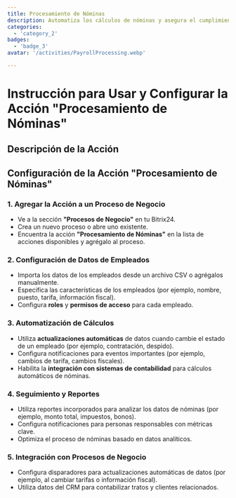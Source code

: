 ```yaml
---
title: Procesamiento de Nóminas
description: Automatiza los cálculos de nóminas y asegura el cumplimiento.
categories: 
  - 'category_2'
badges: 
  - 'badge_3'
avatar: '/activities/PayrollProcessing.webp'

---
```

# Instrucción para Usar y Configurar la Acción "Procesamiento de Nóminas"

## Descripción de la Acción

## **Configuración de la Acción "Procesamiento de Nóminas"**

### 1. Agregar la Acción a un Proceso de Negocio
- Ve a la sección **"Procesos de Negocio"** en tu Bitrix24.
- Crea un nuevo proceso o abre uno existente.
- Encuentra la acción **"Procesamiento de Nóminas"** en la lista de acciones disponibles y agrégalo al proceso.

### 2. Configuración de Datos de Empleados
- Importa los datos de los empleados desde un archivo CSV o agrégalos manualmente.
- Especifica las características de los empleados (por ejemplo, nombre, puesto, tarifa, información fiscal).
- Configura **roles** y **permisos de acceso** para cada empleado.

### 3. Automatización de Cálculos
- Utiliza **actualizaciones automáticas** de datos cuando cambie el estado de un empleado (por ejemplo, contratación, despido).
- Configura notificaciones para eventos importantes (por ejemplo, cambios de tarifa, cambios fiscales).
- Habilita la **integración con sistemas de contabilidad** para cálculos automáticos de nóminas.

### 4. Seguimiento y Reportes
- Utiliza reportes incorporados para analizar los datos de nóminas (por ejemplo, monto total, impuestos, bonos).
- Configura notificaciones para personas responsables con métricas clave.
- Optimiza el proceso de nóminas basado en datos analíticos.

### 5. Integración con Procesos de Negocio
- Configura disparadores para actualizaciones automáticas de datos (por ejemplo, al cambiar tarifas o información fiscal).
- Utiliza datos del CRM para contabilizar tratos y clientes relacionados.